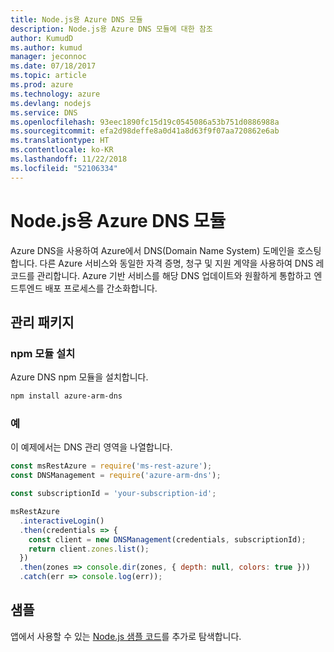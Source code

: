 ```yaml
---
title: Node.js용 Azure DNS 모듈
description: Node.js용 Azure DNS 모듈에 대한 참조
author: KumudD
ms.author: kumud
manager: jeconnoc
ms.date: 07/18/2017
ms.topic: article
ms.prod: azure
ms.technology: azure
ms.devlang: nodejs
ms.service: DNS
ms.openlocfilehash: 93eec1890fc15d19c0545086a53b751d0886988a
ms.sourcegitcommit: efa2d98deffe8a0d41a8d63f9f07aa720862e6ab
ms.translationtype: HT
ms.contentlocale: ko-KR
ms.lasthandoff: 11/22/2018
ms.locfileid: "52106334"
---
```

# <a name="azure-dns-modules-for-nodejs"></a>Node.js용 Azure DNS 모듈

Azure DNS을 사용하여 Azure에서 DNS(Domain Name System) 도메인을 호스팅합니다. 다른 Azure 서비스와 동일한 자격 증명, 청구 및 지원 계약을 사용하여 DNS 레코드를 관리합니다. Azure 기반 서비스를 해당 DNS 업데이트와 원활하게 통합하고 엔드투엔드 배포 프로세스를 간소화합니다.

## <a name="management-package"></a>관리 패키지

### <a name="install-the-npm-module"></a>npm 모듈 설치

Azure DNS npm 모듈을 설치합니다.

```bash
npm install azure-arm-dns
```

### <a name="example"></a>예

이 예제에서는 DNS 관리 영역을 나열합니다.

```javascript
const msRestAzure = require('ms-rest-azure');
const DNSManagement = require('azure-arm-dns');

const subscriptionId = 'your-subscription-id';

msRestAzure
  .interactiveLogin()
  .then(credentials => {
    const client = new DNSManagement(credentials, subscriptionId);
    return client.zones.list();
  })
  .then(zones => console.dir(zones, { depth: null, colors: true }))
  .catch(err => console.log(err));
```

## <a name="samples"></a>샘플

앱에서 사용할 수 있는 [Node.js 샘플 코드](https://azure.microsoft.com/resources/samples/?platform=nodejs)를 추가로 탐색합니다.
